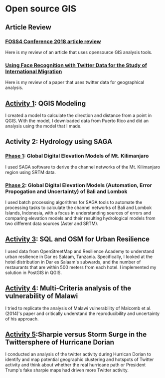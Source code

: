 # Open source GIS 

## Article Review
### [FOSS4 Conference 2018 article review](literature_review.md)
Here is my review of an article that uses opensource GIS analysis tools.

### [Using Face Recognition with Twitter Data for the Study of International Migration](twitter_article.md)
Here is my review of a paper that uses twitter data for geographical analysis.

## [Activity 1](qgisModel.md): QGIS Modeling
I created a model to calculate the direction and distance from a point in QGIS. With the model, I downloaded data from Puerto Rico and did an analysis using the model that I made.

## Activity 2: Hydrology using SAGA
### [Phase 1](globalDigitalElevation.md): Global Digital Elevation Models of Mt. Kilimanjaro
I used SAGA software to derive the channel networks of the Mt. Kilimanjaro region using SRTM data. 

### [Phase 2](ModelErrorPropagation.md): Global Digital Elevation Models (Automation, Error Propogation and Uncertainty) of Bali and Lombok
I used batch processing algorithms for SAGA tools to automate the processing tasks to calculate the channel networks of Bali and Lombok Islands, Indonesia, with a focus in understanding sources of errors and comparing elevation models and their resulting hydrological models from two different data sources (Aster and SRTM).

## [Activity 3](DarAnalysis.md): SQL and OSM for Urban Resilience
I used data from OpenStreetMap and Resilience Academy to understand urban resilience in Dar es Salaam, Tanzania. Specifically, I looked at the hotel distribution in Dar es Salaam's subwards, and the number of restaurants that are within 500 meters from each hotel. I implemented my solution in PostGIS in QGIS.

## [Activity 4](malawi_analysis.md): Multi-Criteria analysis of the vulnerability of Malawi
I tried to replicate the analysis of Malawi vulnerability of Malcomb et al.(2014)'s paper and critically understand the reproducibility and uncertainty of his approach. 

## [Activity 5](twitter_article.md):Sharpie versus Storm Surge in the Twittersphere of Hurricane Dorian
I conducted an analysis of the twitter activity during Hurrican Dorian to identify and map potential geographic clustering and hotspots of Twitter activity and think about whether the real hurricane path or President Trump's fake sharpie maps had driven more Twitter activity.
